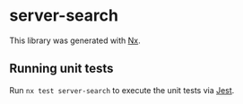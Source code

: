 # server-search

This library was generated with [Nx](https://nx.dev).

## Running unit tests

Run `nx test server-search` to execute the unit tests via [Jest](https://jestjs.io).

